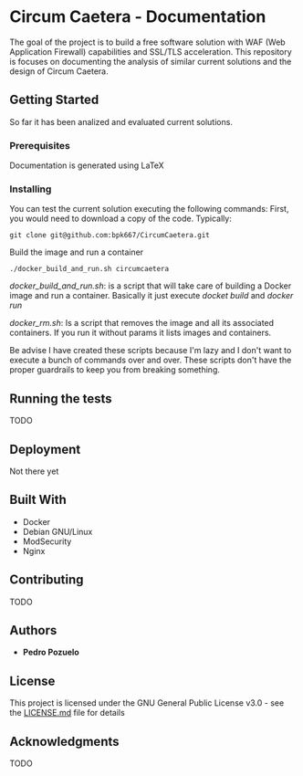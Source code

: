 # Circum Caetera - Documentation
The goal of the project is to build a free software solution with WAF (Web Application Firewall) capabilities and SSL/TLS acceleration.
This repository is focuses on documenting the analysis of similar current solutions and the design of Circum Caetera.


## Getting Started
So far it has been analized and evaluated current solutions.

### Prerequisites
Documentation is generated using LaTeX

### Installing
You can test the current solution executing the following commands:
First, you would need to download a copy of the code. Typically:
```
git clone git@github.com:bpk667/CircumCaetera.git

```

Build the image and run a container
```
./docker_build_and_run.sh circumcaetera
```

*docker_build_and_run.sh*: is a script that will take care of building a Docker image and run a container.
Basically it just execute *docket build* and *docker run*

*docker_rm.sh*: Is a script that removes the image and all its associated containers. If you run it without params it lists images and containers.

Be advise I have created these scripts because I'm lazy and I don't want to execute a bunch of commands over and over. These scripts don't have the proper guardrails to keep you from breaking something.

## Running the tests
TODO

## Deployment
Not there yet

## Built With
* Docker
* Debian GNU/Linux
* ModSecurity
* Nginx

## Contributing
TODO

## Authors
* **Pedro Pozuelo**

## License
This project is licensed under the GNU General Public License v3.0 - see the [LICENSE.md](LICENSE.md) file for details

## Acknowledgments
TODO
